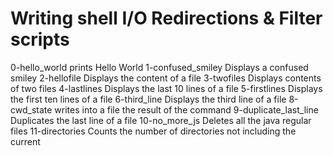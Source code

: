 # Writing shell I/O Redirections & Filter scripts
0-hello_world prints Hello World
1-confused_smiley Displays a confused smiley
2-hellofile Displays the content of a file
3-twofiles Displays contents of two files
4-lastlines Displays the last 10 lines of a file
5-firstlines Displays the first ten lines of a file
6-third_line Displays the third line of a file
8-cwd_state writes into a file the result of the command
9-duplicate_last_line Duplicates the last line of a file
10-no_more_js Deletes all the java regular files
11-directories Counts the number of directories not including the current
